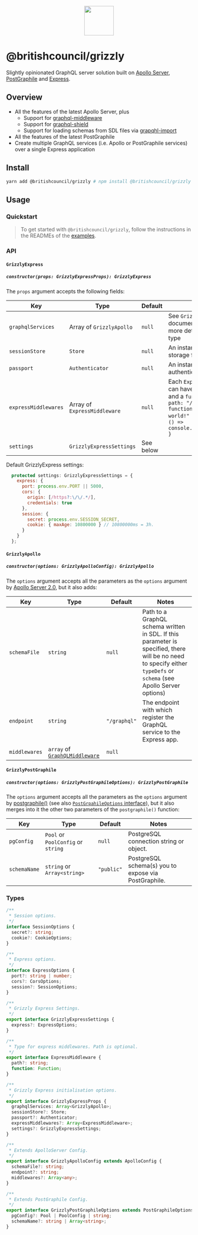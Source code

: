 <p align="center"><img src="https://raw.githubusercontent.com/britishcouncil/grizzly/master/.rsrc/bear.ico" width="80" /></p>

# @britishcouncil/grizzly

Slightly opinionated GraphQL server solution built on [Apollo Server](https://github.com/apollographql/apollo-server), [PostGraphile](https://www.graphile.org/postgraphile) and [Express](https://github.com/expressjs/express).

## Overview

- All the features of the latest Apollo Server, plus
  - Support for [graphql-middleware](https://github.com/prisma/graphql-middleware)
  - Support for [graphql-shield](https://github.com/maticzav/graphql-shield)
  - Support for loading schemas from SDL files via [grapqhl-import](https://github.com/prisma/graphql-import)
- All the features of the latest PostGraphile
- Create multiple GraphQL services (i.e. Apollo or PostGraphile services) over a single Express application

## Install

```sh
yarn add @britishcouncil/grizzly # npm install @britishcouncil/grizzly
```

## Usage

### Quickstart

> To get started with `@britishcouncil/grizzly`, follow the instructions in the READMEs of the [examples](./examples).

### API

#### `GrizzlyExpress`

##### `constructor(props: GrizzlyExpressProps): GrizzlyExpress`

The `props` argument accepts the following fields:

| **Key**              | **Type**                     | **Default** | **Notes**                                                                                                                                                                                  |
| -------------------- | ---------------------------- | ----------- | ------------------------------------------------------------------------------------------------------------------------------------------------------------------------------------------ |
| `graphqlServices`    | Array of `GrizzlyApollo`     | `null`      | See `GrizzlyApollo` documentation below for more details about this type                                                                                                                   |
| `sessionStore`       | `Store`                      | `null`      | An instance of a session storage for Express server.                                                                                                                                       |
| `passport`           | `Authenticator`              | `null`      | An instance of a `passport` authenticator.                                                                                                                                                 |
| `expressMiddlewares` | Array of `ExpressMiddleware` | `null`      | Each `ExpressMiddleware` can have a `path` (optional) and a `function`, e.g. `{ path: "/hello-world", function: () => "Hello world!" }` or `{ function: () => console.log("Everything") }` |
| `settings`           | `GrizzlyExpressSettings`     | See below   |                                                                                                                                                                                            |

Default GrizzlyExpress settings:

```js
  protected settings: GrizzlyExpressSettings = {
    express: {
      port: process.env.PORT || 5000,
      cors: {
        origin: [/https?:\/\/.*/],
        credentials: true
      },
      session: {
        secret: process.env.SESSION_SECRET,
        cookie: { maxAge: 10800000 } // 10800000ms = 3h.
      }
    }
  };
```

#### `GrizzlyApollo`

##### `constructor(options: GrizzlyApolloConfig): GrizzlyApollo`

The `options` argument accepts all the parameters as the `options` argument by [Apollo Server 2.0](https://www.apollographql.com/docs/apollo-server/v2/api/apollo-server.html#Parameters), but it also adds:

| **Key**       | **Type**                                                                          | **Default**  | **Notes**                                                                                                                                                           |
| ------------- | --------------------------------------------------------------------------------- | ------------ | ------------------------------------------------------------------------------------------------------------------------------------------------------------------- |
| `schemaFile`  | `string`                                                                          | `null`       | Path to a GraphQL schema written in SDL. If this parameter is specified, there will be no need to specify either `typeDefs` or `schema` (see Apollo Server options) |
| `endpoint`    | `string`                                                                          | `"/graphql"` | The endpoint with which register the GraphQL service to the Express app.                                                                                            |
| `middlewares` | `array` of [`GraphQLMiddleware`](https://github.com/graphcool/graphql-middleware) | `null`       |                                                                                                                                                                     |

#### `GrizzlyPostGraphile`

##### `constructor(options: GrizzlyPostGraphileOptions): GrizzlyPostGraphile`

The `options` argument accepts all the parameters as the `options` argument by [postgraphile()](https://www.graphile.org/postgraphile/usage-library/) (see also [`PostGrpahileOptions` interface](https://github.com/graphile/postgraphile/blob/master/src/interfaces.ts#L32)), but it also merges into it the other two parameters of the `postgraphile()` function:

| **Key**      | **Type**                           | **Default** | **Notes**                                            |
| ------------ | ---------------------------------- | ----------- | ---------------------------------------------------- |
| `pgConfig`   | `Pool` or `PoolConfig` or `string` | `null`      | PostgreSQL connection string or object.              |
| `schemaName` | `string` or `Array<string>`        | `"public"`  | PostgreSQL schema(s) you to expose via PostGraphile. |

### Types

```typescript
/**
 * Session options.
 */
interface SessionOptions {
  secret?: string;
  cookie?: CookieOptions;
}

/**
 * Express options.
 */
interface ExpressOptions {
  port?: string | number;
  cors?: CorsOptions;
  session?: SessionOptions;
}

/**
 * Grizzly Express Settings.
 */
export interface GrizzlyExpressSettings {
  express?: ExpressOptions;
}

/**
 * Type for express middlewares. Path is optional.
 */
export interface ExpressMiddleware {
  path?: string;
  function: Function;
}

/**
 * Grizzly Express initialisation options.
 */
export interface GrizzlyExpressProps {
  graphqlServices: Array<GrizzlyApollo>;
  sessionStore?: Store;
  passport?: Authenticator;
  expressMiddlewares?: Array<ExpressMiddleware>;
  settings?: GrizzlyExpressSettings;
}

/**
 * Extends ApolloServer Config.
 */
export interface GrizzlyApolloConfig extends ApolloConfig {
  schemaFile?: string;
  endpoint?: string;
  middlewares?: Array<any>;
}

/**
 * Extends PostGraphile Config.
 */
export interface GrizzlyPostGraphileOptions extends PostGraphileOptions {
  pgConfig?: Pool | PoolConfig | string;
  schemaName?: string | Array<string>;
}
```

